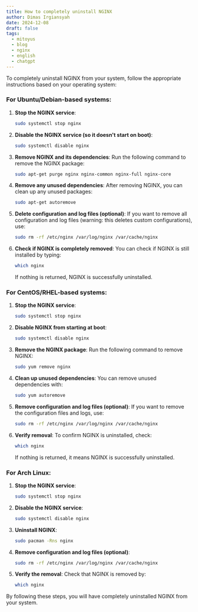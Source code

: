 ```yaml
---
title: How to completely uninstall NGINX
author: Dimas Irgiansyah
date: 2024-12-08
draft: false
tags:
  - mitoyus
  - blog
  - nginx
  - english
  - chatgpt
---
```

To completely uninstall NGINX from your system, follow the appropriate instructions based on your operating system:

### For Ubuntu/Debian-based systems:

1. **Stop the NGINX service**:
    
    ```bash
    sudo systemctl stop nginx
    ```
    
2. **Disable the NGINX service (so it doesn't start on boot)**:
    
    ```bash
    sudo systemctl disable nginx
    ```
    
3. **Remove NGINX and its dependencies**: Run the following command to remove the NGINX package:
    
    ```bash
    sudo apt-get purge nginx nginx-common nginx-full nginx-core
    ```
    
4. **Remove any unused dependencies**: After removing NGINX, you can clean up any unused packages:
    
    ```bash
    sudo apt-get autoremove
    ```
    
5. **Delete configuration and log files (optional)**: If you want to remove all configuration and log files (warning: this deletes custom configurations), use:
    
    ```bash
    sudo rm -rf /etc/nginx /var/log/nginx /var/cache/nginx
    ```
    
6. **Check if NGINX is completely removed**: You can check if NGINX is still installed by typing:
    
    ```bash
    which nginx
    ```
    
    If nothing is returned, NGINX is successfully uninstalled.
    

### For CentOS/RHEL-based systems:

1. **Stop the NGINX service**:
    
    ```bash
    sudo systemctl stop nginx
    ```
    
2. **Disable NGINX from starting at boot**:
    
    ```bash
    sudo systemctl disable nginx
    ```
    
3. **Remove the NGINX package**: Run the following command to remove NGINX:
    
    ```bash
    sudo yum remove nginx
    ```
    
4. **Clean up unused dependencies**: You can remove unused dependencies with:
    
    ```bash
    sudo yum autoremove
    ```
    
5. **Remove configuration and log files (optional)**: If you want to remove the configuration files and logs, use:
    
    ```bash
    sudo rm -rf /etc/nginx /var/log/nginx /var/cache/nginx
    ```
    
6. **Verify removal**: To confirm NGINX is uninstalled, check:
    
    ```bash
    which nginx
    ```
    
    If nothing is returned, it means NGINX is successfully uninstalled.
    

### For Arch Linux:

1. **Stop the NGINX service**:
    
    ```bash
    sudo systemctl stop nginx
    ```
    
2. **Disable the NGINX service**:
    
    ```bash
    sudo systemctl disable nginx
    ```
    
3. **Uninstall NGINX**:
    
    ```bash
    sudo pacman -Rns nginx
    ```
    
4. **Remove configuration and log files (optional)**:
    
    ```bash
    sudo rm -rf /etc/nginx /var/log/nginx /var/cache/nginx
    ```
    
5. **Verify the removal**: Check that NGINX is removed by:
    
    ```bash
    which nginx
    ```
    

By following these steps, you will have completely uninstalled NGINX from your system.